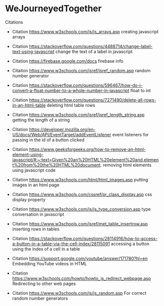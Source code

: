 # WeJourneyedTogether
 
Citations

- Citation https://www.w3schools.com/js/js_arrays.asp creating javascript arrays

- Citation https://stackoverflow.com/questions/4488714/change-label-text-using-javascript change the text of a label in javascript

- Citation https://firebase.google.com/docs firebase info

- Citaiton https://www.w3schools.com/jsref/jsref_random.asp random number generator

- Citation https://stackoverflow.com/questions/596467/how-do-i-convert-a-float-number-to-a-whole-number-in-javascript float to int

- Citation https://stackoverflow.com/questions/7271490/delete-all-rows-in-an-html-table deleting html table rows

- Citation https://www.w3schools.com/jsref/jsref_length_string.asp getting the length of a string

- Citation https://developer.mozilla.org/en-US/docs/Web/API/EventTarget/addEventListener event listeners for passing in the id of a button clicked

- Citation https://www.geeksforgeeks.org/how-to-remove-an-html-element-using-javascript/#:~:text=Given%20an%20HTML%20element%20and,element%20from%20the%20HTML%20document. removing html elements using javascript code

- Citation https://www.w3schools.com/html/html_images.asp putting images in an html page

- Citation https://www.w3schools.com/cssref/pr_class_display.asp css display property

- Citation https://www.w3schools.com/js/js_type_conversion.asp type conversation in javascript

- Citation https://www.w3schools.com/jsref/met_table_insertrow.asp inserting rows in tables

- Citation https://stackoverflow.com/questions/28114916/how-to-access-a-button-in-a-table-via-the-cell-index/28115091 accessing a button using the index of a cell in a table

- Citation https://support.google.com/youtube/answer/171780?hl=en Embedding YouTube videos in HTML

- Citation https://www.w3schools.com/howto/howto_js_redirect_webpage.asp Redirecting to other web pages

- Citation https://www.w3schools.com/js/js_random.asp For correct random number generators